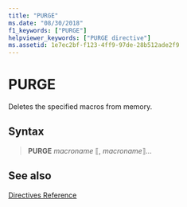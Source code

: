 ```yaml
---
title: "PURGE"
ms.date: "08/30/2018"
f1_keywords: ["PURGE"]
helpviewer_keywords: ["PURGE directive"]
ms.assetid: 1e7ec2bf-f123-4ff9-97de-28b512ade2f9
---
```

# PURGE

Deletes the specified macros from memory.

## Syntax

> **PURGE** *macroname* ⟦, *macroname*⟧...

## See also

[Directives Reference](../../assembler/masm/directives-reference.md)<br/>